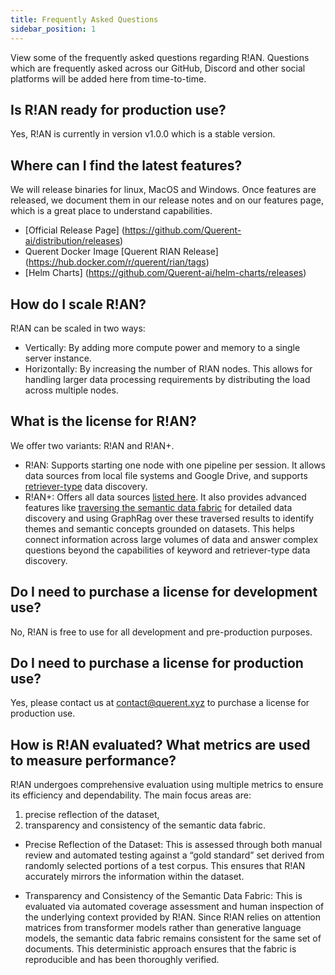```yaml
---
title: Frequently Asked Questions
sidebar_position: 1
---
```


View some of the frequently asked questions regarding R!AN. Questions which are frequently asked across our GitHub, Discord and other social platforms will be added here from time-to-time.

## Is R!AN ready for production use?

Yes, R!AN is currently in version v1.0.0 which is a stable version.


## Where can I find the latest features?

We will release binaries for linux, MacOS and Windows. Once features are released, we document them in our release notes and on our features page, which is a great place to understand capabilities.
- [Official Release Page] (https://github.com/Querent-ai/distribution/releases) 
- Querent Docker Image [Querent RIAN Release] (https://hub.docker.com/r/querent/rian/tags)
- [Helm Charts] (https://github.com/Querent-ai/helm-charts/releases) 


## How do I scale R!AN?
R!AN can be scaled in two ways:

- Vertically: By adding more compute power and memory to a single server instance.
- Horizontally: By increasing the number of R!AN nodes. This allows for handling larger data processing requirements by distributing the load across multiple nodes.


## What is the license for R!AN?
We offer two variants: R!AN and R!AN+.

- R!AN: Supports starting one node with one pipeline per session. It allows data sources from local file systems and Google Drive, and supports [retriever-type](../guides/retriever_traversar_review.md) data discovery.
- R!AN+: Offers all data sources [listed here](../guides/data_sources.md). It also provides advanced features like [traversing the semantic data fabric](../guides/retriever_traversar_review.md) for detailed data discovery and using GraphRag over these traversed results to identify themes and semantic concepts grounded on datasets. This helps connect information across large volumes of data and answer complex questions beyond the capabilities of keyword and retriever-type data discovery.

## Do I need to purchase a license for development use?
No, R!AN is free to use for all development and pre-production purposes.

## Do I need to purchase a license for production use?
Yes, please contact us at contact@querent.xyz to purchase a license for production use.

## How is R!AN evaluated? What metrics are used to measure performance?
R!AN undergoes comprehensive evaluation using multiple metrics to ensure its efficiency and dependability. The main focus areas are:

1. precise reflection of the dataset,
2. transparency and consistency of the semantic data fabric.

- Precise Reflection of the Dataset: This is assessed through both manual review and automated testing against a “gold standard” set derived from randomly selected portions of a test corpus. This ensures that R!AN accurately mirrors the information within the dataset.

- Transparency and Consistency of the Semantic Data Fabric: This is evaluated via automated coverage assessment and human inspection of the underlying context provided by R!AN. Since R!AN relies on attention matrices from transformer models rather than generative language models, the semantic data fabric remains consistent for the same set of documents. This deterministic approach ensures that the fabric is reproducible and has been thoroughly verified.


